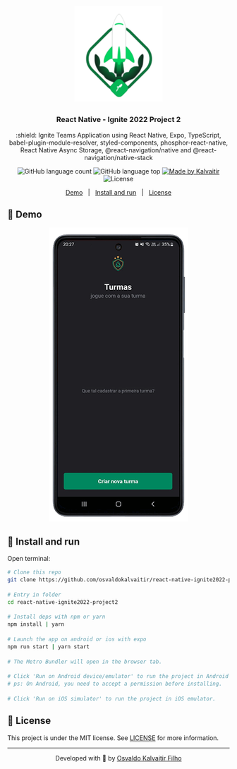 <h1 align="center">
    <img src="/.github/assets/logo.svg"
    width="200px"
    alt="Logo" />
</h1>

<h3 align="center">
  React Native - Ignite 2022 Project 2
</h3>

<p align="center">
  :shield: Ignite Teams Application using React Native, Expo, TypeScript, babel-plugin-module-resolver, styled-components, phosphor-react-native, React Native Async Storage, @react-navigation/native and @react-navigation/native-stack
</p>

<p align="center">
  <img alt="GitHub language count" src="https://img.shields.io/github/languages/count/osvaldokalvaitir/react-native-ignite2022-project2.svg?color=00A83A">

  <img alt="GitHub language top" src="https://img.shields.io/github/languages/top/osvaldokalvaitir/react-native-ignite2022-project2.svg?color=00A83A">

  <a href="https://kalvaitir.com/">
    <img alt="Made by Kalvaitir" src="https://img.shields.io/badge/made%20by-Kalvaitir-00A83A">
  </a>

  <img alt="License" src="https://img.shields.io/badge/license-MIT-00A83A">
</p>

<p align="center">
  <a href="#iphone-demo">Demo</a>&nbsp;&nbsp;&nbsp;|&nbsp;&nbsp;&nbsp;<a href="#wrench-install-and-run">Install and run</a>&nbsp;&nbsp;&nbsp;|&nbsp;&nbsp;&nbsp;<a href="#memo-license">License</a>
</p>

## :iphone: Demo

<p align="center">
  <img src="/.github/assets/demo.gif" alt="Demo" />
</p>

## :wrench: Install and run

Open terminal:

```sh
# Clone this repo
git clone https://github.com/osvaldokalvaitir/react-native-ignite2022-project2

# Entry in folder
cd react-native-ignite2022-project2

# Install deps with npm or yarn
npm install | yarn

# Launch the app on android or ios with expo
npm run start | yarn start

# The Metro Bundler will open in the browser tab.

# Click 'Run on Android device/emulator' to run the project in Android emulator.
# ps: On Android, you need to accept a permission before installing.

# Click 'Run on iOS simulator' to run the project in iOS emulator.
```

## :memo: License

This project is under the MIT license. See [LICENSE](/LICENSE) for more information.

---

<p align="center">
Developed with 💚 by <a href="https://www.linkedin.com/in/osvaldokalvaitir">Osvaldo Kalvaitir Filho</a>
</p>
